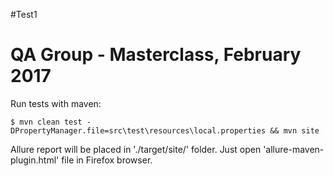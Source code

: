 #Test1
# QA Group - Masterclass, February 2017

Run tests with maven:

`
$ mvn clean test -DPropertyManager.file=src\test\resources\local.properties && mvn site
`

Allure report will be placed in './target/site/' folder. Just open 'allure-maven-plugin.html' file in Firefox browser.
